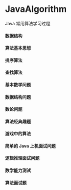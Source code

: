 # JavaAlgorithm
Java 常用算法学习过程
#### 数据结构
#### 算法基本思想
#### 排序算法
#### 查找算法
#### 基本数学问题
#### 数据结构问题
#### 数论问题
#### 算法经典趣题
#### 游戏中的算法
#### 简单的 Java 上机面试问题
#### 逻辑推理面试问题
#### 数学能力测试
#### 算法面试题
